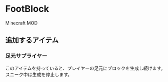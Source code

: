 # FootBlock

Minecraft MOD


## 追加するアイテム

### 足元サプライヤー

このアイテムを持っていると、プレイヤーの足元にブロックを生成し続けます。
スニーク中は生成を停止します。

